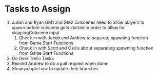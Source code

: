 # Tasks to Assign
1. Julian and Ryan GM1 and GM2 cutscenes need to allow players to spawn before cutscene gets started in order to allow for skippingCutscene input
   1. Check in with Jacob and Andrew to separate spawning function from Game Start Functions
   2. Check in with Scott and Osiris about separating spawning function from Game Start Functions
2. Go Over Trello Tasks
3. Remind Andrew to do a pull request when done
4. Show people how to update their branches

